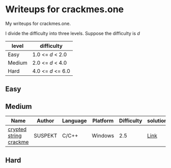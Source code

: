 # Writeups for crackmes.one

My writeups for crackmes.one.

I divide the difficulty into three levels.  Suppose the difficulty is $d$

| level | difficulty |
| --- | --- |
| Easy | 1.0 <= $d$ < 2.0 |
| Medium | 2.0 <= $d$ < 4.0 |
| Hard | 4.0 <= $d$ <= 6.0 |

## Easy

## Medium

| Name | Author | Language | Platform | Difficulty | solution |
| --- | --- | --- | --- | --- | --- |
| [crypted string crackme][m1_link] | SUSPEKT | C/C++ | Windows | 2.5 | [Link][m1_solution_link] |

## Hard

[m1_solution_link]: ./crypted_string_crackme_BY_SUSPEKT/solution.md

[m1_link]: https://crackmes.one/crackme/6757532360fa67152406b66e
